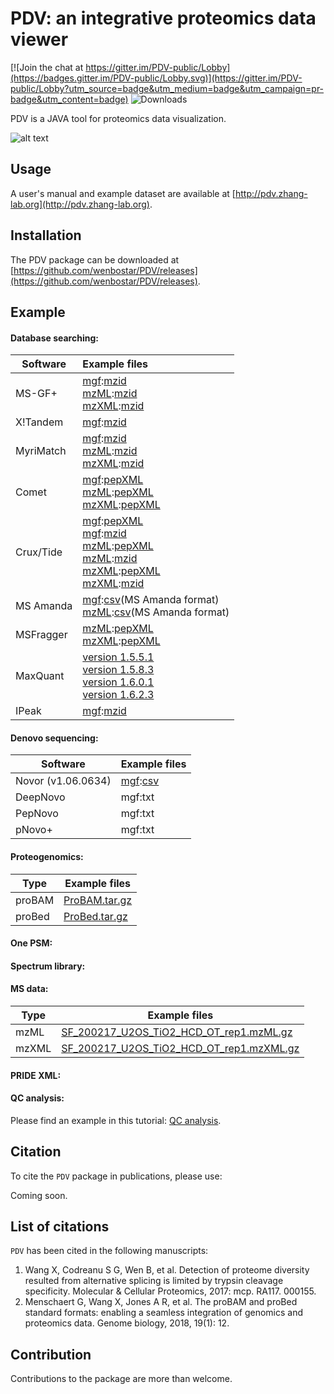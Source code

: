 # PDV: an integrative proteomics data viewer

[![Join the chat at https://gitter.im/PDV-public/Lobby](https://badges.gitter.im/PDV-public/Lobby.svg)](https://gitter.im/PDV-public/Lobby?utm_source=badge&utm_medium=badge&utm_campaign=pr-badge&utm_content=badge) ![Downloads](https://img.shields.io/github/downloads/wenbostar/PDV/total.svg)

PDV is a JAVA tool for proteomics data visualization.

![alt text](https://github.com/wenbostar/PDV/blob/master/resources/PDV_main_panel.png)

## Usage

A user's manual and example dataset are available at [http://pdv.zhang-lab.org](http://pdv.zhang-lab.org).

## Installation

The PDV package can be downloaded at [https://github.com/wenbostar/PDV/releases](https://github.com/wenbostar/PDV/releases).

## Example

#### Database searching:

| Software        | Example files |
| ----------------|:---------------|
| MS-GF+ | [mgf](http://pdv.zhang-lab.org/data/download/test_data/msdata/SF_200217_U2OS_TiO2_HCD_OT_rep1.mgf.gz):[mzid](http://pdv.zhang-lab.org/data/download/test_data/msgfplus/SF_200217_U2OS_TiO2_HCD_OT_rep1_mgf.mzid.gz)<br>[mzML](http://pdv.zhang-lab.org/data/download/test_data/msdata/SF_200217_U2OS_TiO2_HCD_OT_rep1.mzML.gz):[mzid](http://pdv.zhang-lab.org/data/download/test_data/msgfplus/SF_200217_U2OS_TiO2_HCD_OT_rep1_mzML.mzid.gz)<br>[mzXML](http://pdv.zhang-lab.org/data/download/test_data/msdata/SF_200217_U2OS_TiO2_HCD_OT_rep1.mzXML.gz):[mzid](http://pdv.zhang-lab.org/data/download/test_data/msgfplus/SF_200217_U2OS_TiO2_HCD_OT_mzXML.mzid.gz)|
| X!Tandem | [mgf](http://pdv.zhang-lab.org/data/download/test_data/msdata/SF_200217_U2OS_TiO2_HCD_OT_rep1.mgf.gz):[mzid](http://pdv.zhang-lab.org/data/download/test_data/xtandem/SF_200217_U2OS_TiO2_HCD_OT_mgf.mzid.gz) |
| MyriMatch | [mgf](http://pdv.zhang-lab.org/data/download/test_data/msdata/SF_200217_U2OS_TiO2_HCD_OT_rep1.mgf.gz):[mzid](http://pdv.zhang-lab.org/data/download/test_data/myrimatch/SF_200217_U2OS_TiO2_HCD_OT_rep1_myrimatch_mgf.mzid.gz)<br>[mzML](http://pdv.zhang-lab.org/data/download/test_data/msdata/SF_200217_U2OS_TiO2_HCD_OT_rep1.mzML.gz):[mzid](http://pdv.zhang-lab.org/data/download/test_data/myrimatch/SF_200217_U2OS_TiO2_HCD_OT_rep1_myrimatch_mzML.mzid.gz)<br>[mzXML](http://pdv.zhang-lab.org/data/download/test_data/msdata/SF_200217_U2OS_TiO2_HCD_OT_rep1.mzXML.gz):[mzid](http://pdv.zhang-lab.org/data/download/test_data/myrimatch/SF_200217_U2OS_TiO2_HCD_OT_rep1_myrimatch_mzXML.mzid.gz) |
| Comet | [mgf](http://pdv.zhang-lab.org/data/download/test_data/msdata/SF_200217_U2OS_TiO2_HCD_OT_rep1.mgf.gz):[pepXML](http://pdv.zhang-lab.org/data/download/test_data/comet/SF_200217_U2OS_TiO2_HCD_OT_rep1_mgf.pep.xml.gz)<br>[mzML](http://pdv.zhang-lab.org/data/download/test_data/msdata/SF_200217_U2OS_TiO2_HCD_OT_rep1.mzML.gz):[pepXML](http://pdv.zhang-lab.org/data/download/test_data/comet/SF_200217_U2OS_TiO2_HCD_OT_rep1_mzML.pep.xml.gz)<br>[mzXML](http://pdv.zhang-lab.org/data/download/test_data/msdata/SF_200217_U2OS_TiO2_HCD_OT_rep1.mzXML.gz):[pepXML](http://pdv.zhang-lab.org/data/download/test_data/comet/SF_200217_U2OS_TiO2_HCD_OT_rep1_mzXML.pep.xml.gz) |
| Crux/Tide | [mgf](http://pdv.zhang-lab.org/data/download/test_data/msdata/SF_200217_U2OS_TiO2_HCD_OT_rep1.mgf.gz):[pepXML](http://pdv.zhang-lab.org/data/download/test_data/crux/crux-output_mgf/tide-search.pep.xml.gz)<br> [mgf](http://pdv.zhang-lab.org/data/download/test_data/msdata/SF_200217_U2OS_TiO2_HCD_OT_rep1.mgf.gz):[mzid](http://pdv.zhang-lab.org/data/download/test_data/crux/crux-output_mgf/tide-search.mzid.gz)<br>[mzML](http://pdv.zhang-lab.org/data/download/test_data/msdata/SF_200217_U2OS_TiO2_HCD_OT_rep1.mzML.gz):[pepXML](http://pdv.zhang-lab.org/data/download/test_data/crux/crux-output_mzml/tide-search.pep.xml.gz)<br>[mzML](http://pdv.zhang-lab.org/data/download/test_data/msdata/SF_200217_U2OS_TiO2_HCD_OT_rep1.mzML.gz):[mzid](http://pdv.zhang-lab.org/data/download/test_data/crux/crux-output_mzml/tide-search.mzid.gz)<br>[mzXML](http://pdv.zhang-lab.org/data/download/test_data/msdata/SF_200217_U2OS_TiO2_HCD_OT_rep1.mzXML.gz):[pepXML](http://pdv.zhang-lab.org/data/download/test_data/crux/crux-output_mzxml/tide-search.pep.xml.gz)<br>[mzXML](http://pdv.zhang-lab.org/data/download/test_data/msdata/SF_200217_U2OS_TiO2_HCD_OT_rep1.mzXML.gz):[mzid](http://pdv.zhang-lab.org/data/download/test_data/crux/crux-output_mzxml/tide-search.mzid.gz) |
| MS Amanda | [mgf](http://pdv.zhang-lab.org/data/download/test_data/msdata/SF_200217_U2OS_TiO2_HCD_OT_rep1.mgf.gz):[csv](http://pdv.zhang-lab.org/data/download/test_data/SF_200217_U2OS_TiO2_HCD_OT_rep1_MSAmanda_mgf.csv.gz)(MS Amanda format)<br>[mzML](http://pdv.zhang-lab.org/data/download/test_data/msdata/SF_200217_U2OS_TiO2_HCD_OT_rep1.mzML.gz):[csv](http://pdv.zhang-lab.org/data/download/test_data/SF_200217_U2OS_TiO2_HCD_OT_rep1_MSAmanda_mzML.csv.gz)(MS Amanda format) |
| MSFragger | [mzML](http://pdv.zhang-lab.org/data/download/test_data/msdata/SF_200217_U2OS_TiO2_HCD_OT_rep1.mzML.gz):[pepXML](http://pdv.zhang-lab.org/data/download/test_data/msfragger/SF_200217_U2OS_TiO2_HCD_OT_rep1_msfragger_mzML.pepXML.gz)<br>[mzXML](http://pdv.zhang-lab.org/data/download/test_data/msdata/SF_200217_U2OS_TiO2_HCD_OT_rep1.mzXML.gz):[pepXML](http://pdv.zhang-lab.org/data/download/test_data/msfragger/SF_200217_U2OS_TiO2_HCD_OT_rep1_msfragger_mzXML.pepXML.gz)|
| MaxQuant | [version 1.5.5.1](http://pdv.zhang-lab.org/data/download/test_data/maxquant/maxquant/1.5.5.1.tar.gz)<br>[version 1.5.8.3](http://pdv.zhang-lab.org/data/download/test_data/maxquant/maxquant/1.5.8.3.tar.gz)<br>[version 1.6.0.1](http://pdv.zhang-lab.org/data/download/test_data/maxquant/maxquant/1.6.0.1.tar.gz)<br>[version 1.6.2.3](http://pdv.zhang-lab.org/data/download/test_data/maxquant/maxquant/1.6.2.3.tar.gz) |
| IPeak| [mgf](http://pdv.zhang-lab.org/data/download/test_data/msdata/SF_200217_U2OS_TiO2_HCD_OT_rep1.mgf.gz):[mzid](http://pdv.zhang-lab.org/data/download/test_data/ipeak/SF_200217_U2OS_TiO2_HCD_OT_rep1_IPeak_mgf.mzid.gz) |


#### Denovo sequencing:

| Software        | Example files |
| ----------------|:---------------|
| Novor (v1.06.0634) | [mgf](http://pdv.zhang-lab.org/data/download/test_data/msdata/SF_200217_U2OS_TiO2_HCD_OT_rep1.mgf.gz):[csv](http://pdv.zhang-lab.org/data/download/test_data/novor/SF_200217_U2OS_TiO2_HCD_OT_rep1_novor.csv) |
| DeepNovo | mgf:txt |
| PepNovo | mgf:txt |
| pNovo+ | mgf:txt |

#### Proteogenomics:


| Type        | Example files |
| ------------|---------------|
| proBAM | [ProBAM.tar.gz](http://pdv.zhang-lab.org/data/download/ProBAM.tar.gz) |
| proBed | [ProBed.tar.gz](http://pdv.zhang-lab.org/data/download/ProBed.tar.gz) |

#### One PSM:


#### Spectrum library:

#### MS data:

| Type   |Example files|
| -------|-------------|
| mzML | [SF_200217_U2OS_TiO2_HCD_OT_rep1.mzML.gz](http://pdv.zhang-lab.org/data/download/test_data/msdata/SF_200217_U2OS_TiO2_HCD_OT_rep1.mzML.gz) |
| mzXML|[SF_200217_U2OS_TiO2_HCD_OT_rep1.mzXML.gz](http://pdv.zhang-lab.org/data/download/test_data/msdata/SF_200217_U2OS_TiO2_HCD_OT_rep1.mzXML.gz) |

#### PRIDE XML:


#### QC analysis:

Please find an example in this tutorial: [QC analysis](http://bioconductor.org/packages/devel/bioc/vignettes/proteoQC/inst/doc/proteoQC.html). 


## Citation

To cite the `PDV` package in publications, please use:

Coming soon.

## List of citations

`PDV` has been cited in the following manuscripts:
1. Wang X, Codreanu S G, Wen B, et al. Detection of proteome diversity resulted from alternative splicing is limited by trypsin cleavage specificity. Molecular & Cellular Proteomics, 2017: mcp. RA117. 000155.
2. Menschaert G, Wang X, Jones A R, et al. The proBAM and proBed standard formats: enabling a seamless integration of genomics and proteomics data. Genome biology, 2018, 19(1): 12.
## Contribution

Contributions to the package are more than welcome. 
